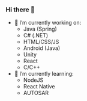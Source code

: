 ### Hi there 👋
- 🔭 I’m currently working on:
  + Java (Spring)
  + C# (.NET) 
  + HTML/CSS/JS
  + Android (Java)
  + Unity
  + React
  + C/C++
- 🌱 I’m currently learning:
  + NodeJS
  + React Native
  + AUTOSAR
  

<!--
**Evolting/Evolting** is a ✨ _special_ ✨ repository because its `README.md` (this file) appears on your GitHub profile.

Here are some ideas to get you started:

- 🔭 I’m currently working on ...
- 🌱 I’m currently learning ...
- 👯 I’m looking to collaborate on ...
- 🤔 I’m looking for help with ...
- 💬 Ask me about ...
- 📫 How to reach me: ...
- 😄 Pronouns: ...
- ⚡ Fun fact: ...
-->
